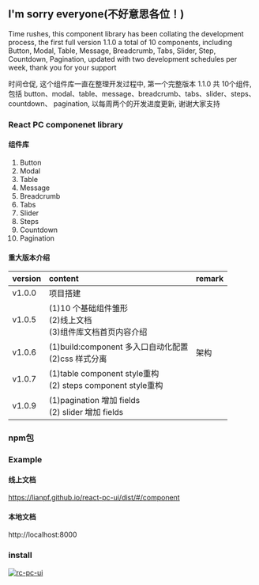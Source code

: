 ## I'm sorry everyone(不好意思各位！)
Time rushes, this component library has been collating the development process, the first full version 1.1.0 a total of 10 components, including
Button, Modal, Table, Message, Breadcrumb, Tabs, Slider, Step, Countdown,
Pagination, updated with two development schedules per week, thank you for your support

时间仓促, 这个组件库一直在整理开发过程中, 第一个完整版本 1.1.0 共 10个组件, 包括
button、modal、table、message、breadcrumb、tabs、slider、steps、countdown、
pagination, 以每周两个的开发进度更新, 谢谢大家支持

### React PC componenet library
#### 组件库
1. Button
2. Modal
3. Table
4. Message
5. Breadcrumb
6. Tabs
7. Slider
8. Steps
9. Countdown
10. Pagination

#### 重大版本介绍
version | content | remark
:--- | :--- | :---
v1.0.0 | 项目搭建 |
v1.0.5 | (1)10 个基础组件雏形  <br /> (2)线上文档  <br /> (3)组件库文档首页内容介绍
v1.0.6 | (1)build:component 多入口自动化配置  <br /> (2)css 样式分离 | 架构
v1.0.7 | (1)table component style重构  <br /> (2) steps component style重构
v1.0.9 | (1)pagination 增加 fields  <br /> (2) slider 增加 fields

### npm包
### Example

#### 线上文档
https://lianpf.github.io/react-pc-ui/dist/#/component

#### 本地文档
http://localhost:8000

### install

[![rc-pc-ui](https://nodei.co/npm/react-pc-ui.png)](https://www.npmjs.com/package/react-pc-ui)



